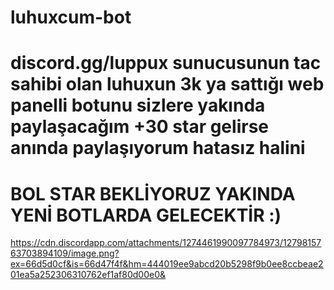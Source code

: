 # luhuxcum-bot

# discord.gg/luppux sunucusunun tac sahibi olan luhuxun 3k ya sattığı web panelli botunu sizlere yakında paylaşacağım +30 star gelirse anında paylaşıyorum hatasız halini

# BOL STAR BEKLİYORUZ YAKINDA YENİ BOTLARDA GELECEKTİR :)

https://cdn.discordapp.com/attachments/1274461990097784973/1279815763703894109/image.png?ex=66d5d0cf&is=66d47f4f&hm=444019ee9abcd20b5298f9b0ee8ccbeae201ea5a252306310762ef1af80d00e0&
